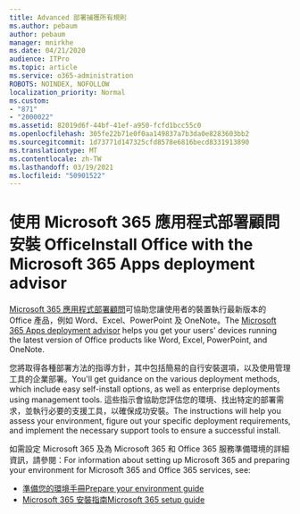 ```yaml
---
title: Advanced 部署捕獲所有規則
ms.author: pebaum
author: pebaum
manager: mnirkhe
ms.date: 04/21/2020
audience: ITPro
ms.topic: article
ms.service: o365-administration
ROBOTS: NOINDEX, NOFOLLOW
localization_priority: Normal
ms.custom:
- "871"
- "2000022"
ms.assetid: 82019d6f-44bf-41ef-a950-fcfd1bcc55c0
ms.openlocfilehash: 305fe22b71e0f0aa149837a7b3da0e8283603bb2
ms.sourcegitcommit: 1d73771d147325cfd8578e6816becd8331913890
ms.translationtype: MT
ms.contentlocale: zh-TW
ms.lasthandoff: 03/19/2021
ms.locfileid: "50901522"
---
```

# <a name="install-office-with-the-microsoft-365-apps-deployment-advisor"></a><span data-ttu-id="99177-102">使用 Microsoft 365 應用程式部署顧問安裝 Office</span><span class="sxs-lookup"><span data-stu-id="99177-102">Install Office with the Microsoft 365 Apps deployment advisor</span></span>

<span data-ttu-id="99177-103">[Microsoft 365 應用程式部署顧問](https://admin.microsoft.com/adminportal/home)可協助您讓使用者的裝置執行最新版本的 Office 產品，例如 Word、Excel、PowerPoint 及 OneNote。</span><span class="sxs-lookup"><span data-stu-id="99177-103">The [Microsoft 365 Apps deployment advisor](https://admin.microsoft.com/adminportal/home) helps you get your users' devices running the latest version of Office products like Word, Excel, PowerPoint, and OneNote.</span></span>

<span data-ttu-id="99177-104">您將取得各種部署方法的指導方針，其中包括簡易的自行安裝選項，以及使用管理工具的企業部署。</span><span class="sxs-lookup"><span data-stu-id="99177-104">You'll get guidance on the various deployment methods, which include easy self-install options, as well as enterprise deployments using management tools.</span></span> <span data-ttu-id="99177-105">這些指示會協助您評估您的環境、找出特定的部署需求，並執行必要的支援工具，以確保成功安裝。</span><span class="sxs-lookup"><span data-stu-id="99177-105">The instructions will help you assess your environment, figure out your specific deployment requirements, and implement the necessary support tools to ensure a successful install.</span></span>

<span data-ttu-id="99177-106">如需設定 Microsoft 365 及為 Microsoft 365 和 Office 365 服務準備環境的詳細資訊，請參閱：</span><span class="sxs-lookup"><span data-stu-id="99177-106">For information about setting up Microsoft 365 and preparing your environment for Microsoft 365 and Office 365 services, see:</span></span>

- [<span data-ttu-id="99177-107">準備您的環境手冊</span><span class="sxs-lookup"><span data-stu-id="99177-107">Prepare your environment guide</span></span>](https://go.microsoft.com/fwlink/?linkid=2005213)
- [<span data-ttu-id="99177-108">Microsoft 365 安裝指南</span><span class="sxs-lookup"><span data-stu-id="99177-108">Microsoft 365 setup guide</span></span>](https://go.microsoft.com/fwlink/?linkid=2072646)
